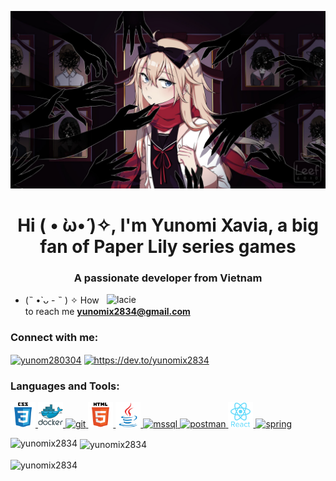 ![logo](https://github.com/yunomix2834/yunomix2834/blob/main/Lacie%20Wallpaper.jpg)

<h1 align="center">Hi ( • ̀ω•́ )✧, I'm Yunomi Xavia, a big fan of Paper Lily series games</h1>
<h3 align="center">A passionate developer from Vietnam</h3>

<img align="right" alt="lacie" width="350" src="https://media1.tenor.com/m/7cKZGPiE1YMAAAAC/paper-lily-lacie.gif">

- (˵ •̀ ᴗ - ˵ ) ✧ How to reach me **yunomix2834@gmail.com**

<h3 align="left">Connect with me:</h3>
<p align="left">
<a href="https://www.linkedin.com/in/yunom280304" target="blank"><img align="center" src="https://raw.githubusercontent.com/rahuldkjain/github-profile-readme-generator/master/src/images/icons/Social/linked-in-alt.svg" alt="yunom280304" height="30" width="40" /></a>
<a href="https://dev.to/yunomix2834" target="blank"><img align="center" src="https://raw.githubusercontent.com/rahuldkjain/github-profile-readme-generator/master/src/images/icons/Social/devto.svg" alt="https://dev.to/yunomix2834" height="30" width="40" /></a>
</p>

<h3 align="left">Languages and Tools:</h3>
<p align="left"> <a href="https://www.w3schools.com/css/" target="_blank" rel="noreferrer"> <img src="https://raw.githubusercontent.com/devicons/devicon/master/icons/css3/css3-original-wordmark.svg" alt="css3" width="40" height="40"/> </a> <a href="https://www.docker.com/" target="_blank" rel="noreferrer"> <img src="https://raw.githubusercontent.com/devicons/devicon/master/icons/docker/docker-original-wordmark.svg" alt="docker" width="40" height="40"/> </a> <a href="https://git-scm.com/" target="_blank" rel="noreferrer"> <img src="https://www.vectorlogo.zone/logos/git-scm/git-scm-icon.svg" alt="git" width="40" height="40"/> </a> <a href="https://www.w3.org/html/" target="_blank" rel="noreferrer"> <img src="https://raw.githubusercontent.com/devicons/devicon/master/icons/html5/html5-original-wordmark.svg" alt="html5" width="40" height="40"/> </a> <a href="https://www.java.com" target="_blank" rel="noreferrer"> <img src="https://raw.githubusercontent.com/devicons/devicon/master/icons/java/java-original.svg" alt="java" width="40" height="40"/> </a> <a href="https://www.microsoft.com/en-us/sql-server" target="_blank" rel="noreferrer"> <img src="https://www.svgrepo.com/show/303229/microsoft-sql-server-logo.svg" alt="mssql" width="40" height="40"/> </a> <a href="https://postman.com" target="_blank" rel="noreferrer"> <img src="https://www.vectorlogo.zone/logos/getpostman/getpostman-icon.svg" alt="postman" width="40" height="40"/> </a> <a href="https://reactjs.org/" target="_blank" rel="noreferrer"> <img src="https://raw.githubusercontent.com/devicons/devicon/master/icons/react/react-original-wordmark.svg" alt="react" width="40" height="40"/> </a> <a href="https://spring.io/" target="_blank" rel="noreferrer"> <img src="https://www.vectorlogo.zone/logos/springio/springio-icon.svg" alt="spring" width="40" height="40"/> </a> </p>

<p><img align="left" src="https://github-readme-stats.vercel.app/api/top-langs?username=yunomix2834&show_icons=true&locale=en&layout=compact" margin-bottom="5" alt="yunomix2834" /></p>

<p>&nbsp;<img align="center" src="https://github-readme-stats.vercel.app/api?username=yunomix2834&show_icons=true&locale=en" alt="yunomix2834" margin-top="5" /></p>

<p><img align="center" src="https://github-readme-streak-stats.herokuapp.com/?user=yunomix2834&" alt="yunomix2834" /></p>
